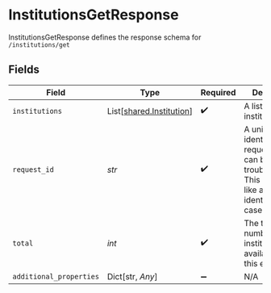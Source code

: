 # InstitutionsGetResponse

InstitutionsGetResponse defines the response schema for `/institutions/get`


## Fields

| Field                                                                                                                                       | Type                                                                                                                                        | Required                                                                                                                                    | Description                                                                                                                                 |
| ------------------------------------------------------------------------------------------------------------------------------------------- | ------------------------------------------------------------------------------------------------------------------------------------------- | ------------------------------------------------------------------------------------------------------------------------------------------- | ------------------------------------------------------------------------------------------------------------------------------------------- |
| `institutions`                                                                                                                              | List[[shared.Institution](../../models/shared/institution.md)]                                                                              | :heavy_check_mark:                                                                                                                          | A list of Plaid institutions                                                                                                                |
| `request_id`                                                                                                                                | *str*                                                                                                                                       | :heavy_check_mark:                                                                                                                          | A unique identifier for the request, which can be used for troubleshooting. This identifier, like all Plaid identifiers, is case sensitive. |
| `total`                                                                                                                                     | *int*                                                                                                                                       | :heavy_check_mark:                                                                                                                          | The total number of institutions available via this endpoint                                                                                |
| `additional_properties`                                                                                                                     | Dict[str, *Any*]                                                                                                                            | :heavy_minus_sign:                                                                                                                          | N/A                                                                                                                                         |